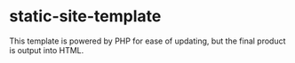 # static-site-template
This template is powered by PHP for ease of updating, but the final product is output into HTML.
